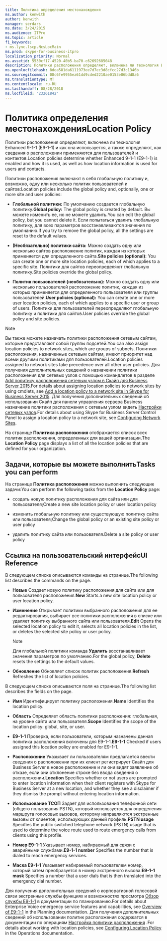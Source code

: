 ```yaml
---
title: Политика определения местонахождения
ms.author: kenwith
author: kenwith
manager: serdars
ms.date: 3/24/2015
ms.audience: ITPro
ms.topic: article
f1_keywords:
- ms.lync.lscp.NcsLocMain
ms.prod: skype-for-business-itpro
localization_priority: Normal
ms.assetid: 5530cf17-4520-40b5-ba70-c62692685048
description: Политики расположения определяют, включена ли технология Enhanced 9-1-1 (E9-1-1) и как она используется, а также определяют, как сведения о расположении применяются для пользователей и контактов.
ms.openlocfilehash: 8dea581da6111973ee7d7ec3d8cfcc27d3c1346b
ms.sourcegitcommit: 08c6fe9955ea61dd9cded2210ae0153e06bdd8a6
ms.translationtype: MT
ms.contentlocale: ru-RU
ms.lasthandoff: 08/28/2018
ms.locfileid: "23261842"
---
```

# <a name="location-policy"></a><span data-ttu-id="732c0-103">Политика определения местонахождения</span><span class="sxs-lookup"><span data-stu-id="732c0-103">Location Policy</span></span>

<span data-ttu-id="732c0-104">Политики расположения определяют, включена ли технология Enhanced 9-1-1 (E9-1-1) и как она используется, а также определяют, как сведения о расположении применяются для пользователей и контактов.</span><span class="sxs-lookup"><span data-stu-id="732c0-104">Location policies determine whether Enhanced 9-1-1 (E9-1-1) is enabled and how it is used, as well as how location information is used for users and contacts.</span></span>

<span data-ttu-id="732c0-105">Политики расположения включают в себя глобальную политику и, возможно, одну или несколько политик пользователей и сайтов:</span><span class="sxs-lookup"><span data-stu-id="732c0-105">Location policies include the global policy and, optionally, one or more site and user policies:</span></span>

- <span data-ttu-id="732c0-106">**Глобальной политики:** По умолчанию создается глобальную политику.</span><span class="sxs-lookup"><span data-stu-id="732c0-106">**Global policy:** The global policy is created by default.</span></span> <span data-ttu-id="732c0-107">Вы можете изменить ее, но не можете удалить.</span><span class="sxs-lookup"><span data-stu-id="732c0-107">You can edit the global policy, but you cannot delete it.</span></span> <span data-ttu-id="732c0-108">Если попытаться удалить глобальную политику, для всех параметров восстанавливаются значения по умолчанию.</span><span class="sxs-lookup"><span data-stu-id="732c0-108">If you try to remove the global policy, all the settings are reset to the default values.</span></span>

- <span data-ttu-id="732c0-109">**(Необязательно) политики сайта:** Можно создать одну или несколько сайтов расположение политик, каждая из которых применяется для определенного сайта.</span><span class="sxs-lookup"><span data-stu-id="732c0-109">**Site policies (optional):** You can create one or more site location policies, each of which applies to a specific site.</span></span> <span data-ttu-id="732c0-110">Политики для сайтов переопределяют глобальную политику.</span><span class="sxs-lookup"><span data-stu-id="732c0-110">Site policies override the global policy.</span></span>

- <span data-ttu-id="732c0-111">**Политик пользователей (необязательно):** Можно создать одну или несколько пользователей расположение политик, каждая из которых применяется для определенного пользователя или группы пользователей.</span><span class="sxs-lookup"><span data-stu-id="732c0-111">**User policies (optional):** You can create one or more user location policies, each of which applies to a specific user or group of users.</span></span> <span data-ttu-id="732c0-112">Политики для пользователей переопределяют глобальную политику и политики для сайтов.</span><span class="sxs-lookup"><span data-stu-id="732c0-112">User policies override the global policy and site policies.</span></span>

> [!NOTE]
> <span data-ttu-id="732c0-113">Вы также можете назначать политики расположения сетевым сайтам, которые представляют собой группы подсетей.</span><span class="sxs-lookup"><span data-stu-id="732c0-113">You can also assign location policies to network sites, which are groups of subnets.</span></span> <span data-ttu-id="732c0-114">Политики расположения, назначенные сетевым сайтам, имеют приоритет над всеми другими политиками для пользователей.</span><span class="sxs-lookup"><span data-stu-id="732c0-114">Location policies assigned to network sites take precedence over all other user policies.</span></span> <span data-ttu-id="732c0-115">Для получения дополнительных сведений о назначении политики расположения для сетевых узлов с помощью командлетов в разделе [Add политику расположения сетевым узлом в Скайп для Business Server 2015](../../deploy/deploy-enterprise-voice/add-a-location-policy-to-a-network-site.md).</span><span class="sxs-lookup"><span data-stu-id="732c0-115">For details about assigning location policies to network sites by using cmdlets, see [Add a location policy to a network site in Skype for Business Server 2015](../../deploy/deploy-enterprise-voice/add-a-location-policy-to-a-network-site.md).</span></span> <span data-ttu-id="732c0-116">Для получения дополнительных сведений об использовании Скайп для панели управления сервера Business назначение политики расположения с сетевым узлом видеть [Настройки сетевых узлов](https://technet.microsoft.com/library/358aa08a-c5bc-45fc-8017-19e6202f88c5.aspx).</span><span class="sxs-lookup"><span data-stu-id="732c0-116">For details about using Skype for Business Server Control Panel to assign a location policy to a network site, see [Configuring Network Sites](https://technet.microsoft.com/library/358aa08a-c5bc-45fc-8017-19e6202f88c5.aspx).</span></span>

<span data-ttu-id="732c0-117">На странице **Политика расположения** отображается список всех политик расположения, определенных для вашей организации.</span><span class="sxs-lookup"><span data-stu-id="732c0-117">The **Location Policy** page displays a list of all the location policies that are defined for your organization.</span></span>

## <a name="tasks-you-can-perform"></a><span data-ttu-id="732c0-118">Задачи, которые вы можете выполнить</span><span class="sxs-lookup"><span data-stu-id="732c0-118">Tasks you can perform</span></span>

<span data-ttu-id="732c0-119">На странице **Политика расположения** можно выполнить следующие задачи:</span><span class="sxs-lookup"><span data-stu-id="732c0-119">You can perform the following tasks from the **Location Policy** page:</span></span>

- <span data-ttu-id="732c0-120">создать новую политику расположения для сайта или для пользователя;</span><span class="sxs-lookup"><span data-stu-id="732c0-120">Create a new site location policy or user location policy</span></span>

- <span data-ttu-id="732c0-121">изменить глобальную политику или существующую политику сайта или пользователя;</span><span class="sxs-lookup"><span data-stu-id="732c0-121">Change the global policy or an existing site policy or user policy</span></span>

- <span data-ttu-id="732c0-122">удалить политику сайта или пользователя.</span><span class="sxs-lookup"><span data-stu-id="732c0-122">Delete a site policy or user policy</span></span>

## <a name="ui-reference"></a><span data-ttu-id="732c0-123">Ссылка на пользовательский интерфейс</span><span class="sxs-lookup"><span data-stu-id="732c0-123">UI Reference</span></span>

<span data-ttu-id="732c0-124">В следующем списке описываются команды на странице.</span><span class="sxs-lookup"><span data-stu-id="732c0-124">The following list describes the commands on the page.</span></span>

- <span data-ttu-id="732c0-125">**Новые** Создает новую политику расположения для сайта или для пользователя расположения.</span><span class="sxs-lookup"><span data-stu-id="732c0-125">**New** Starts a new site location policy or user location policy.</span></span>

- <span data-ttu-id="732c0-126">**Изменение** Открывает политики выбранного расположения для ее редактирования, выбирает все политики расположения в списке или удаляет политику выбранного сайта или пользователя.</span><span class="sxs-lookup"><span data-stu-id="732c0-126">**Edit** Opens the selected location policy to edit it, selects all location policies in the list, or deletes the selected site policy or user policy.</span></span>

    > [!NOTE]
    > <span data-ttu-id="732c0-127">Для глобальной политики команда **Удалить** восстанавливает значения параметров по умолчанию.</span><span class="sxs-lookup"><span data-stu-id="732c0-127">For the global policy, **Delete** resets the settings to the default values.</span></span>

- <span data-ttu-id="732c0-128">**Обновление** Обновляет список политик расположения.</span><span class="sxs-lookup"><span data-stu-id="732c0-128">**Refresh** Refreshes the list of location policies.</span></span>

<span data-ttu-id="732c0-129">В следующем списке описываются поля на странице.</span><span class="sxs-lookup"><span data-stu-id="732c0-129">The following list describes the fields on the page.</span></span>

- <span data-ttu-id="732c0-130">**Имя** Идентифицирует политику расположения.</span><span class="sxs-lookup"><span data-stu-id="732c0-130">**Name** Identifies the location policy.</span></span>

- <span data-ttu-id="732c0-131">**Область** Определяет область политики расположения: глобальная, на уровне сайта или пользователя.</span><span class="sxs-lookup"><span data-stu-id="732c0-131">**Scope** Identifies the scope of the location policy: global, site, or user.</span></span>

- <span data-ttu-id="732c0-132">**E9-1-1** Проверка, если пользователи, которым назначены данная политика расположения включены для E9-1-1.</span><span class="sxs-lookup"><span data-stu-id="732c0-132">**E9-1-1** Checked if users assigned this location policy are enabled for E9-1-1.</span></span>

- <span data-ttu-id="732c0-133">**Расположение** Указывает ли пользователям предлагается ввести сведения о расположении при их клиент регистрирует Скайп для Business Server в новое расположение и ли они видят заявление об отказе, если они отклонение строке без ввода сведения о расположении.</span><span class="sxs-lookup"><span data-stu-id="732c0-133">**Location** Specifies whether or not users are prompted to enter location information when their client registers with Skype for Business Server at a new location, and whether they see a disclaimer if they dismiss the prompt without entering location information.</span></span>

- <span data-ttu-id="732c0-134">**Использование ТСОП** Задает для использования телефонной сети (общего пользования PSTN), который используется для определения маршрута голосовых вызовов, которому направляются экстренные вызовы от клиентов, использующих данный профиль.</span><span class="sxs-lookup"><span data-stu-id="732c0-134">**PSTN usage** Specifies the public switched telephone network (PSTN) usage that is used to determine the voice route used to route emergency calls from clients using this profile.</span></span>

- <span data-ttu-id="732c0-135">**Номер E9-1-1** Указывает номер, набираемый для связи с аварийными службами.</span><span class="sxs-lookup"><span data-stu-id="732c0-135">**E9-1-1 number** Specifies the number that is dialed to reach emergency services.</span></span>

- <span data-ttu-id="732c0-136">**Маска E9-1-1** Указывает набираемый пользователем номер, который затем преобразуется в номер экстренного вызова.</span><span class="sxs-lookup"><span data-stu-id="732c0-136">**E9-1-1 mask** Specifies a number that a user dials that is then translated into the emergency dial number.</span></span>

<span data-ttu-id="732c0-137">Для получения дополнительных сведений о корпоративной голосовой связи экстренные службы функциях и возможностях просмотра [Обзор службы E9-1-1](https://technet.microsoft.com/library/c01e6774-bc9f-4c5b-a60b-478b7317b2b7.aspx) в документации по планированию.</span><span class="sxs-lookup"><span data-stu-id="732c0-137">For details about Enterprise Voice emergency service features and capabilities, see [Overview of E9-1-1](https://technet.microsoft.com/library/c01e6774-bc9f-4c5b-a60b-478b7317b2b7.aspx) in the Planning documentation.</span></span> <span data-ttu-id="732c0-138">Для получения дополнительных сведений об использовании политик расположения содержатся в документации по операциям [Настройка политики расположения](https://technet.microsoft.com/library/14e41bcb-ea0a-49c2-99b3-1f61fc34416d.aspx) .</span><span class="sxs-lookup"><span data-stu-id="732c0-138">For details about working with location policies, see [Configuring Location Policy](https://technet.microsoft.com/library/14e41bcb-ea0a-49c2-99b3-1f61fc34416d.aspx) in the Operations documentation.</span></span>



